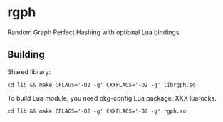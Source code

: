 # rgph
Random Graph Perfect Hashing with optional Lua bindings

## Building

Shared library:

    cd lib && make CFLAGS='-O2 -g' CXXFLAGS='-O2 -g' librgph.so

To build Lua module, you need pkg-config Lua package. XXX luarocks.

    cd lib && make CFLAGS='-O2 -g' CXXFLAGS='-O2 -g' rgph.so
